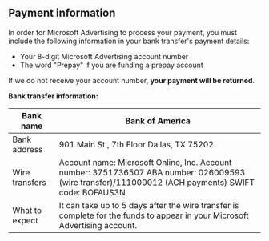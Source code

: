 ## Payment information

In order for Microsoft Advertising to process your payment, you must include the following information in your bank transfer's payment details:
- Your 8-digit Microsoft Advertising account number
- The word "Prepay" if you are funding a prepay account

If we do not receive your account number, **your payment will be returned**.

**Bank transfer information:**

|Bank name|Bank of America|
|---|---|
|Bank address|901 Main St., 7th Floor               Dallas, TX 75202|
|Wire transfers|Account name: Microsoft Online, Inc.               Account number: 3751736507               ABA number: 026009593 (wire transfer)/111000012 (ACH payments)               SWIFT code: BOFAUS3N |
|What to expect|It can take up to 5 days after the wire transfer is complete for the funds to appear in your Microsoft Advertising account.|


